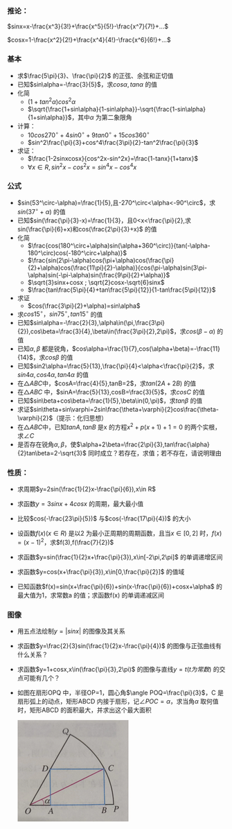 ### 推论：

$sinx=x-\frac{x^3}{3!}+\frac{x^5}{5!}-\frac{x^7}{7!}+...$

$cosx=1-\frac{x^2}{2!}+\frac{x^4}{4!}-\frac{x^6}{6!}+...$

### 基本

- 求$\frac{5\pi}{3}、\frac{\pi}{2}$ 的正弦、余弦和正切值
- 已知$sin\alpha=-\frac{3}{5}$，求$cos\alpha, tan\alpha$ 的值
- 化简
  - $(1+tan^2\alpha)cos^2\alpha$ 
  - $\sqrt{\frac{1+sin\alpha}{1-sin\alpha}}-\sqrt{\frac{1-sin\alpha}{1+sin\alpha}}$，其中$\alpha$ 为第二象限角
- 计算：
  - $10cos270^\circ+4sin0^\circ+9tan0^\circ+15cos360^\circ$ 
  - $sin^2\frac{\pi}{3}+cos^4\frac{3\pi}{2}-tan^2\frac{\pi}{3}$ 
- 求证：
  - $\frac{1-2sinxcosx}{cos^2x-sin^2x}=\frac{1-tanx}{1+tanx}$
  - $\forall x\in R,sin^2x-cos^2x=sin^4x-cos^4x$

### 公式

- $sin(53^\circ-\alpha)=\frac{1}{5},且-270^\circ<\alpha<-90^\circ$，求$sin(37^\circ+\alpha)$ 的值
- 已知$sin(\frac{\pi}{3}-x)=\frac{1}{3}，且0<x<\frac{\pi}{2},求sin(\frac{\pi}{6}+x)和cos(\frac{2\pi}{3}+x)$ 的值
- 化简
  - $\frac{cos(180^\circ+\alpha)sin(\alpha+360^\circ)}{tan(-\alpha-180^\circ)cos(-180^\circ+\alpha)}$
  - $\frac{sin(2\pi-\alpha)cos(\pi+\alpha)cos(\frac{\pi}{2}+\alpha)cos(\frac{11\pi}{2}-\alpha)}{cos(\pi-\alpha)sin(3\pi-\alpha)sin(-\pi-\alpha)sin(\frac{9\pi}{2}+\alpha)}$
  - $\sqrt{3}sinx+cosx ; \sqrt{2}cosx-\sqrt{6}sinx$
  - $\frac{tan\frac{5\pi}{4}+tan\frac{5\pi}{12}}{1-tan\frac{5\pi}{12}}$
- 求证
  - $cos(\frac{3\pi}{2}+\alpha)=sin\alpha$
- 求$cos15^\circ，sin75^\circ,tan15^\circ$ 的值
- 已知$sin\alpha=-\frac{2}{3},\alpha\in(\pi,\frac{3\pi}{2}),cos\beta=\frac{3}{4},\beta\in(\frac{3\pi}{2},2\pi)$，求$cos(\beta-\alpha)$ 的值
- 已知$\alpha,\beta$ 都是锐角，$cos\alpha=\frac{1}{7},cos(\alpha+\beta)=-\frac{11}{14}$，求$cos\beta$ 的值
- 已知$sin2\alpha=\frac{5}{13},\frac{\pi}{4}<\alpha<\frac{\pi}{2}$，求$sin4\alpha,cos4\alpha,tan4\alpha$ 的值
- 在$\triangle ABC$中，$cosA=\frac{4}{5},tanB=2$，求$tan(2A+2B)$ 的值
- 在$\triangle ABC$ 中，$sinA=\frac{5}{13},cosB=\frac{3}{5}$，求$cosC$ 的值
- 已知$sin\beta+cos\beta=\frac{1}{5},\beta\in(0,\pi)$，求$tan\beta$ 的值
- 求证$sin\theta+sin\varphi=2sin\frac{\theta+\varphi}{2}cos\frac{\theta-\varphi}{2}$（提示：化归思想）
- 在$\triangle ABC$中，已知$tanA,tanB$ 是x 的方程$x^2+p(x+1)+1=0$ 的两个实根，求$\angle C$  
- 是否存在锐角$\alpha,\beta$，使$\alpha+2\beta=\frac{2\pi}{3},tan\frac{\alpha}{2}tan\beta=2-\sqrt{3}$ 同时成立？若存在，求值；若不存在，请说明理由

### 性质：

- 求周期$y=2sin(\frac{1}{2}x-\frac{\pi}{6}),x\in R$ 
- 求函数$y=3sinx+4cosx$ 的周期，最大最小值
- 比较$cos(-\frac{23\pi}{5})$ 与$cos(-\frac{17\pi}{4})$ 的大小

- 设函数$f(x)(x\in R)$ 是以2 为最小正周期的周期函数，且当$x\in[0,2]$ 时，$f(x)=(x-1)^2$，求$f(3),f(\frac{7}{2})$ 
- 求函数$y=sin(\frac{1}{2}x+\frac{\pi}{3}),x\in[-2\pi,2\pi]$ 的单调递增区间
- 求函数$y=cos(x+\frac{\pi}{3}),x\in[0,\frac{\pi}{2}]$ 的值域
- 已知函数$f(x)=sin(x+\frac{\pi}{6})+sin(x-\frac{\pi}{6})+cosx+\alpha$ 的最大值为1，求常数a 的值；求函数f(x) 的单调递减区间

### 图像

- 用五点法绘制$y=|sinx|$ 的图像及其关系

- 求函数$y=\frac{2}{3}sin(\frac{1}{2}x-\frac{\pi}{4})$ 的图像与正弦曲线有什么关系？

- 求函数$y=1+cosx,x\in(\frac{\pi}{3},2\pi)$ 的图像与直线$y=t(t 为常数)$ 的交点可能有几个？

- 如图在扇形OPQ 中，半径OP=1，圆心角$\angle POQ=\frac{\pi}{3}$，C 是扇形弧上的动点，矩形ABCD 内接于扇形，记$\angle POC=\alpha$，求当角$\alpha$ 取何值时，矩形ABCD 的面积最大，并求出这个最大面积 

  <img src="image-20231109153046478.png" alt="image-20231109153046478" style="zoom:25%;" />